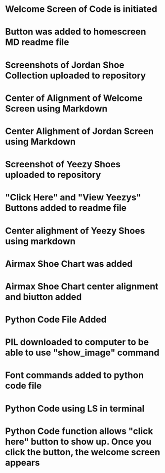# Welcome Screen of Code is initiated

# Button was added to homescreen MD readme file

# Screenshots of Jordan Shoe Collection uploaded to repository

# Center of Alignment of Welcome Screen using Markdown

# Center Alighment of Jordan Screen using Markdown

# Screenshot of Yeezy Shoes uploaded to repository

# "Click Here" and "View Yeezys" Buttons added to readme file

# Center alighment of Yeezy Shoes using markdown

# Airmax Shoe Chart was added

# Airmax Shoe Chart center alignment and biutton added

# Python Code File Added

# PIL downloaded to computer to be able to use "show_image" command

# Font commands added to python code file

# Python Code using LS in terminal

# Python Code function allows "click here" button to show up. Once you click the button, the welcome screen appears
